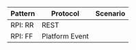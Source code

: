 

| Pattern | Protocol | Scenario |
| ------- | -------- | -------- |
| RPI: RR | REST ||
| RPI: FF | Platform Event ||



